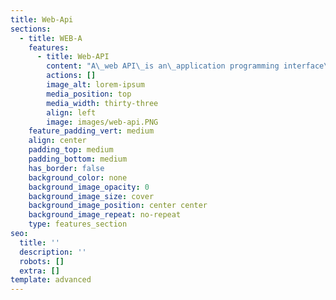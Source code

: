 ```yaml
---
title: Web-Api
sections:
  - title: WEB-A
    features:
      - title: Web-API
        content: "A\_web API\_is an\_application programming interface\_for either a\_web server\_or a\_web browser. It is a\_web development\_concept, usually limited to a\_web application's client-side (including any\_web frameworks\_being used), and thus usually does not include web server or browser implementation details such as\_SAPIs\_or APIs unless publicly accessible by a remote web application.\n\nA **Server-Side** web API is a programmatic interface consisting of one or more publicly exposed endpoints to a defined request-response message system, typically expressed in JSON or XML, which is exposed via the web—most commonly by means of an HTTP-based web server. Mashups are web applications that combine the use of multiple server-side web APIs.Webhooks are server-side web APIs that take input as a Uniform Resource Identifier (URI) that is designed to be used like a remote named pipe or a type of callback such that the server acts as a client to dereference the provided URI and trigger an event on another server which handles this event thus providing a type of peer-to-peer IPC.\n\nA **Client-Side** web API is a programmatic interface to extend functionality within a web browser or other HTTP client. Originally these were most commonly in the form of native plug-in browser extensions however most newer ones target standardized JavaScript bindings.\n\nThe Mozilla Foundation created their WebAPI specification which is designed to help replace native mobile applications with HTML5 applications.\n\nGoogle created their Native Client architecture which is designed to help replace insecure native plug-ins with secure native sandboxed extensions and applications. They have also made this portable by employing a modified LLVM AOT compiler.\n\n## **Web API Contents:**\n\n*   Web API - Get Started\n\n*   What is Web API?\n\n*   Create Web API Project\n\n*   Test Web API\n\n*   Web API Controller\n\n*   Configure Web API\n\n*   Web API Routing\n\n*   Parameter Binding\n\n*   Action Return Type\n\n*   Data Formats\n\n*   Media Type Formats\n\n*   Web API Filters\n\n*   Create Web API for CRUD\n\n*   Implement Get Method\n\n*   Implement Post Method\n\n*   Implement Put Method\n\n*   Implement Delete Method\n\n*   Consume Web API\n\n*   Consume Get Method\n\n*   Consume Post Method\n\n*   Consume Put Method\n\n*   Consume Delete Method\n\n*   HttpClient\n\n*   Depending Injection\n\n*   Web API Hostnig\n"
        actions: []
        image_alt: lorem-ipsum
        media_position: top
        media_width: thirty-three
        align: left
        image: images/web-api.PNG
    feature_padding_vert: medium
    align: center
    padding_top: medium
    padding_bottom: medium
    has_border: false
    background_color: none
    background_image_opacity: 0
    background_image_size: cover
    background_image_position: center center
    background_image_repeat: no-repeat
    type: features_section
seo:
  title: ''
  description: ''
  robots: []
  extra: []
template: advanced
---
```

